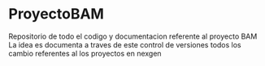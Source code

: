 
# ProyectoBAM
Repositorio de todo el codigo y documentacion referente al proyecto BAM
La idea es documenta a traves de este control de versiones todos los cambio referentes al los proyectos en nexgen

